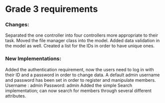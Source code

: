 # Grade 3 requirements

### Changes: 
Separated the one controller into four controllers more appropriate to their task. Moved the file manager class into 
the model. Added data validation in the model as well. Created a list for the IDs in order to have unique ones.

### New Implementations: 
Added the authentication requirement, now the users need to log in with their ID and a password in order to 
change data. A default admin username and password has been set in order to register and manipulate members. 
Username : admin Password: admin
Added the simple Search implementation; can now search for members through several different attributes.
